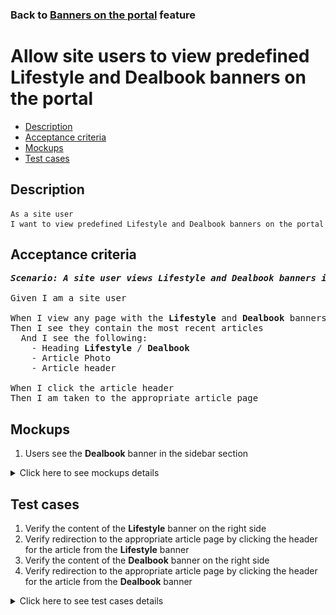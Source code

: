 ### Back to [Banners on the portal](../../) feature

# Allow site users to view predefined Lifestyle and Dealbook banners on the portal

- [Description](#description)
- [Acceptance criteria](#acceptance-criteria)
- [Mockups](#mockups)
- [Test cases](#test-cases)

## Description

    As a site user
    I want to view predefined Lifestyle and Dealbook banners on the portal

## Acceptance criteria

<pre>
<b><i>Scenario: A site user views Lifestyle and Dealbook banners in the sidebar section</i></b>

Given I am a site user

When I view any page with the <b>Lifestyle</b> and <b>Dealbook</b> banners in the sidebar section
Then I see they contain the most recent articles
  And I see the following:
    - Heading <b>Lifestyle</b> / <b>Dealbook</b>
    - Article Photo
    - Article header

When I click the article header
Then I am taken to the appropriate article page
</pre>

## Mockups

1. Users see the <b>Dealbook</b> banner in the sidebar section

<details>
  <summary>Click here to see mockups details</summary>

**1. Users see the Dealbook banner in the sidebar section:**

![Users see the Dealbook banner in the sidebar section](/sports_hub_portal/web_application_features/banners/images/banners_user_side.png)

</details>

## Test cases

1. Verify the content of the <b>Lifestyle</b> banner on the right side
2. Verify redirection to the appropriate article page by clicking the header for the article from the <b>Lifestyle</b> banner
3. Verify the content of the <b>Dealbook</b> banner on the right side
4. Verify redirection to the appropriate article page by clicking the header for the article from the <b>Dealbook</b> banner

<details>
  <summary>Click here to see test cases details</summary>

### **#1. Verify the content of the Lifestyle banner on the right side**

|Preconditions|Steps|Expected result
--------------|-----|----------
|- The <b>Lifestyle</b> banner is enabled|1) Examine the <b>Lifestyle</b> banner on the right side|1) The <b>Lifestyle</b> banner contains the most recent lifestyle article and the following:</br>- Heading <b>Lifestyle</b></br>- Article photo</br>- Article header|

### **#2. Verify redirection to the appropriate article page by clicking the header for the article from the Lifestyle banner**

|Preconditions|Steps|Expected result
--------------|-----|----------
|- The <b>Lifestyle</b> banner is enabled|1) Click the header for the <b>Lifestyle</b> banner article|1) The user is redirected to the appropriate article page|

### **#3. Verify the content of the Dealbook banner on the right side**

|Preconditions|Steps|Expected result
--------------|-----|----------
|- The <b>Dealbook</b> banner is enabled|1) Examine the <b>Dealbook</b> banner on the right side|1) The <b>Dealbook</b> banner contains the most recent dealbook article and the following:</br>- Heading <b>Dealbook</b></br>- Article photo</br>- Article header|

### **#4. Verify redirection to the appropriate article page by clicking the header for the article from the Dealbook banner**

|Preconditions|Steps|Expected result
--------------|-----|----------
|- The <b>Dealbook</b> banner is enabled|1) Click the header for the <b>Dealbook</b> banner article|1) The user is redirected to the appropriate article page|

</details>
